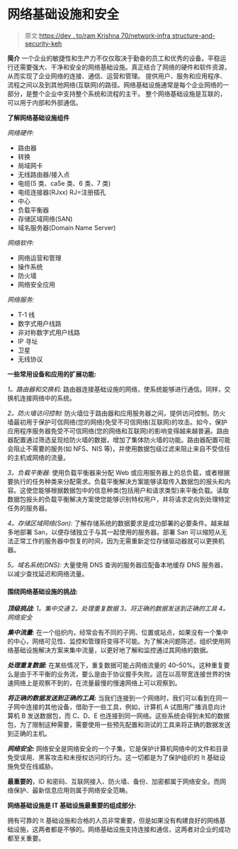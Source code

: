 # 网络基础设施和安全

> 原文:[https://dev . to/ram Krishna 70/network-infra structure-and-security-keh](https://dev.to/ramkrishna70/network-infrastructure-and-security-keh)

**简介**
一个企业的敏捷性和生产力不仅仅取决于勤奋的员工和优秀的设备。平稳运行还需要强大、干净和安全的网络基础设施。真正结合了网络的硬件和软件资源，从而实现了企业网络的连接、通信、运营和管理。
提供用户、服务和应用程序、流程之间以及到其他网络(互联网)的路径。网络基础设施通常是每个企业网络的一部分，是整个企业中支持整个系统和流程的主干。
整个网络基础设施是互联的，可以用于内部和外部通信。

**了解网络基础设施组件**

*网络硬件:*

*   路由器
*   转换
*   局域网卡
*   无线路由器/接入点
*   电缆(5 类、ca5e 类、6 类、7 类)
*   电缆连接器(RJxx) RJ=注册插孔
*   中心
*   负载平衡器
*   存储区域网络(SAN)
*   域名服务器(Domain Name Server)

*网络软件:*

*   网络运营和管理
*   操作系统
*   防火墙
*   网络安全应用

*网络服务:*

*   T-1 线
*   数字式用户线路
*   非对称数字式用户线路
*   IP 寻址
*   卫星
*   无线协议

**一些常用设备和应用的扩展功能:**

*1。路由器和交换机:*
路由器连接基础设施的网络，使系统能够进行通信。同样，交换机连接网络中的系统。

*2。防火墙访问控制:*
防火墙位于路由器和应用服务器之间，提供访问控制。防火墙最初用于保护可信网络(您的网络)免受不可信网络(互联网)的攻击。如今，保护应用程序服务器免受不可信网络(您的网络和互联网)的影响变得越来越普遍。路由器配置通过筛选呈现给防火墙的数据，增加了集体防火墙的功能。路由器配置可能会阻止不需要的服务(如 NFS、NIS 等)，并使用数据包级过滤来阻止来自不受信任的主机或网络的流量。

*3。负载平衡器:*
使用负载平衡器来分配 Web 或应用服务器上的总负载，或者根据要执行的任务种类来分配需求。负载平衡解决方案能够读取传入数据包的报头和内容。这使您能够根据数据包中的信息种类(包括用户和请求类型)来平衡负载。读取数据包报头的负载平衡解决方案使您能够识别特权用户，并将请求定向到处理特定任务的服务器。

*4。存储区域网络(San):*
了解存储系统的数据要求是成功部署的必要条件。越来越多地部署 San，以便存储独立于与其一起使用的服务器。部署 San 可以缩短从无法正常工作的服务器中恢复的时间，因为无需重新定位存储驱动器就可以更换机器。

*5。域名系统(DNS):*
大量使用 DNS 查询的服务器应配备本地缓存 DNS 服务器，以减少查找延迟和网络流量。

#### [](#challenges-surrounding-network-infrastructure)围绕网络基础设施的挑战:

***顶级挑战:***
*1。集中交通*
*2。处理重复数据*
*3。将正确的数据发送到正确的工具*
*4。网络安全*

***集中流量:*** 在一个组织内，经常会有不同的子网、位置或站点，如果没有一个集中的中心，网络可见性、监控和管理将变得不可能。为了解决问题陈述，组织使用网络基础设施解决方案来集中流量，以更好地了解和监控通过其网络的数据。

***处理重复数据:*** 在某些情况下，重复数据可能占网络流量的 40–50%。这种重复要么是由于不平衡的业务流，要么是由于协议握手失败。这在以高带宽连接世界的快速网络上是观察不到的，在流量最慢的慢速网络上可以观察到。

***将正确的数据发送到正确的工具:*** 当我们连接到一个网络时，我们可以看到在同一子网中连接的其他设备，借助于一些工具，例如，计算机 A 试图用广播消息向计算机 B 发送数据包，而 C、D、E 也连接到同一网络。这些系统会得到未知的数据包，为了限制这种需要，需要使用一些预先配置和测试的工具来将正确的数据发送到正确的主机。

***网络安全:*** 网络安全是网络安全的一个子集，它是保护计算机网络中的文件和目录免受误用、黑客攻击和未授权访问的行为。这一切都是为了保护组织的 It 基础设施免受在线威胁。

**最重要的**，ID 和密码、互联网接入、防火墙、备份、加密都属于网络安全。而网络保护、最新信息应用则属于网络安全范畴。

**网络基础设施是 IT 基础设施最重要的组成部分:**

拥有可靠的 It 基础设施和合格的人员非常重要，但是如果没有构建良好的网络基础设施，这两者都是不够的。网络基础设施支持连接和通信，这两者对企业的成功都至关重要。